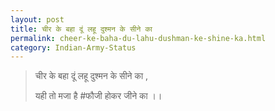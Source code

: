 ```yaml
---
layout: post
title: चीर के बहा दूं लहू दुश्मन के सीने का
permalink: cheer-ke-baha-du-lahu-dushman-ke-shine-ka.html
category: Indian-Army-Status
---
```

> चीर के बहा दूं लहू दुश्मन के सीने का ,
> 
> यही तो मजा है #फौजी होकर जीने का ।।
